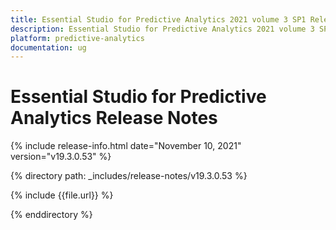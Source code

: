 ```yaml
---
title: Essential Studio for Predictive Analytics 2021 volume 3 SP1 Release Notes  
description: Essential Studio for Predictive Analytics 2021 volume 3 SP1 Release Notes  
platform: predictive-analytics
documentation: ug
---
```


# Essential Studio for Predictive Analytics  Release Notes  

{% include release-info.html date="November 10, 2021"  version="v19.3.0.53" %} 


{% directory path: _includes/release-notes/v19.3.0.53 %}

{% include {{file.url}} %}

{% enddirectory %}